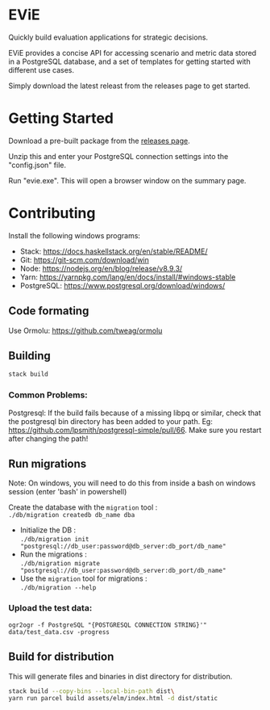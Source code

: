# EViE

Quickly build evaluation applications for strategic decisions.

EViE provides a concise API for accessing scenario and metric data stored in a PostgreSQL database, and a set of templates for getting started with different use cases.

Simply download the latest releast from the releases page to get started.

# Getting Started

Download a pre-built package from the [releases page](https://github.com/state-machine-io/evie/releases). 

Unzip this and enter your PostgreSQL connection settings into the "config.json" file.

Run "evie.exe". This will open a browser window on the summary page.

# Contributing

Install the following windows programs:
 - Stack: <https://docs.haskellstack.org/en/stable/README/>
 - Git: <https://git-scm.com/download/win>
 - Node: <https://nodejs.org/en/blog/release/v8.9.3/>
 - Yarn: <https://yarnpkg.com/lang/en/docs/install/#windows-stable>
 - PostgreSQL: <https://www.postgresql.org/download/windows/>

## Code formating
Use Ormolu: <https://github.com/tweag/ormolu>

## Building

```bash
stack build
```

### Common Problems:

Postgresql: If the build fails because of a missing libpq or similar, check that the postgresql bin directory has been added to your path. Eg: <https://github.com/lpsmith/postgresql-simple/pull/66>. Make sure you restart after changing the path!

## Run migrations
Note: On windows, you will need to do this from inside a bash on windows session (enter 'bash' in powershell)

Create the database with the `migration` tool :  
  `./db/migration createdb db_name dba`
* Initialize the DB :  
  `./db/migration init "postgresql://db_user:password@db_server:db_port/db_name"`
* Run the migrations :  
  `./db/migration migrate "postgresql://db_user:password@db_server:db_port/db_name"`
* Use the `migration` tool for migrations :  
  `./db/migration --help` 

### Upload the test data:
  `ogr2ogr -f PostgreSQL "{POSTGRESQL CONNECTION STRING}'" data/test_data.csv -progress`
  

## Build for distribution
This will generate files and binaries in dist directory for distribution.

```bash
stack build --copy-bins --local-bin-path dist\
yarn run parcel build assets/elm/index.html -d dist/static
```
